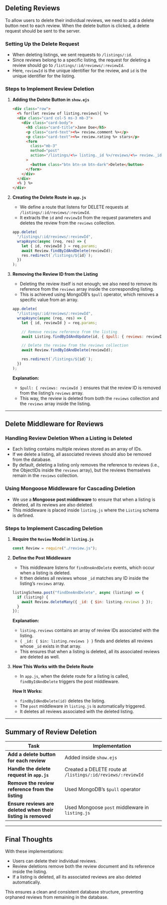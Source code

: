 ## **Deleting Reviews**

To allow users to delete their individual reviews, we need to add a delete button next to each review. When the delete button is clicked, a delete request should be sent to the server.

### **Setting Up the Delete Request**

- When deleting listings, we sent requests to `/listings/:id`.
- Since reviews belong to a specific listing, the request for deleting a review should go to `/listings/:id/reviews/:reviewId`.
- Here, `reviewId` is the unique identifier for the review, and `id` is the unique identifier for the listing.

### **Steps to Implement Review Deletion**

1. **Adding the Delete Button in `show.ejs`**

   ```html
   <div class="row">
     <% for(let review of listing.reviews){ %>
     <div class="card col-5 ms-3 mb-3">
       <div class="card-body">
         <h5 class="card-title">Jane Doe</h5>
         <p class="card-text"><%= review.comment %></p>
         <p class="card-text"><%= review.rating %> stars</p>
         <form
           class="mb-3"
           method="post"
           action="/listings/<%= listing._id %>/reviews/<%= review._id %>?_method=DELETE"
         >
           <button class="btn btn-sm btn-dark">Delete</button>
         </form>
       </div>
     </div>
     <% } %>
   </div>
   ```

2. **Creating the Delete Route in `app.js`**

   - We define a route that listens for DELETE requests at `/listings/:id/reviews/:reviewId`.
   - It extracts the `id` and `reviewId` from the request parameters and deletes the review from the `reviews` collection.

   ```javascript
   app.delete(
     "/listings/:id/reviews/:reviewId",
     wrapAsync(async (req, res) => {
       let { id, reviewId } = req.params;
       await Review.findByIdAndDelete(reviewId);
       res.redirect(`/listings/${id}`);
     })
   );
   ```

3. **Removing the Review ID from the Listing**

   - Deleting the review itself is not enough; we also need to remove its reference from the `reviews` array inside the corresponding listing.
   - This is achieved using MongoDB’s `$pull` operator, which removes a specific value from an array.

   ```javascript
   app.delete(
     "/listings/:id/reviews/:reviewId",
     wrapAsync(async (req, res) => {
       let { id, reviewId } = req.params;

       // Remove review reference from the listing
       await Listing.findByIdAndUpdate(id, { $pull: { reviews: reviewId } });

       // Delete the review from the reviews collection
       await Review.findByIdAndDelete(reviewId);

       res.redirect(`/listings/${id}`);
     })
   );
   ```

   **Explanation:**

   - `$pull: { reviews: reviewId }` ensures that the review ID is removed from the listing’s `reviews` array.
   - This way, the review is deleted from both the `reviews` collection and the `reviews` array inside the listing.

---

## **Delete Middleware for Reviews**

### **Handling Review Deletion When a Listing is Deleted**

- Each listing contains multiple reviews stored as an array of IDs.
- If we delete a listing, all associated reviews should also be removed from the database.
- By default, deleting a listing only removes the reference to reviews (i.e., the ObjectIDs inside the `reviews` array), but the reviews themselves remain in the `reviews` collection.

### **Using Mongoose Middleware for Cascading Deletion**

- We use a **Mongoose post middleware** to ensure that when a listing is deleted, all its reviews are also deleted.
- This middleware is placed inside `listing.js` where the `Listing` schema is defined.

### **Steps to Implement Cascading Deletion**

1. **Require the `Review` Model in `listing.js`**

   ```javascript
   const Review = require("./review.js");
   ```

2. **Define the Post Middleware**

   - This middleware listens for `findOneAndDelete` events, which occur when a listing is deleted.
   - It then deletes all reviews whose `_id` matches any ID inside the listing’s `reviews` array.

   ```javascript
   listingSchema.post("findOneAndDelete", async (listing) => {
     if (listing) {
       await Review.deleteMany({ _id: { $in: listing.reviews } });
     }
   });
   ```

   **Explanation:**

   - `listing.reviews` contains an array of review IDs associated with the listing.
   - `{ _id: { $in: listing.reviews } }` finds and deletes all reviews whose `_id` exists in that array.
   - This ensures that when a listing is deleted, all its associated reviews are deleted as well.

3. **How This Works with the Delete Route**

   - In `app.js`, when the delete route for a listing is called, `findByIdAndDelete` triggers the post middleware.

   **How It Works:**

   - `findByIdAndDelete(id)` deletes the listing.
   - The `post` middleware in `listing.js` is automatically triggered.
   - It deletes all reviews associated with the deleted listing.

---

## **Summary of Review Deletion**

| Task                                                         | Implementation                                              |
| ------------------------------------------------------------ | ----------------------------------------------------------- |
| **Add a delete button for each review**                      | Added inside `show.ejs`                                     |
| **Handle the delete request in `app.js`**                    | Created a DELETE route at `/listings/:id/reviews/:reviewId` |
| **Remove the review reference from the listing**             | Used MongoDB’s `$pull` operator                             |
| **Ensure reviews are deleted when their listing is removed** | Used Mongoose `post` middleware in `listing.js`             |

---

## **Final Thoughts**

With these implementations:

- Users can delete their individual reviews.
- Review deletions remove both the review document and its reference inside the listing.
- If a listing is deleted, all its associated reviews are also deleted automatically.

This ensures a clean and consistent database structure, preventing orphaned reviews from remaining in the database.
